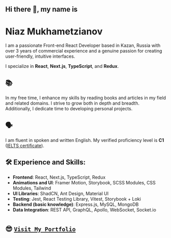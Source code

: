## Hi there 👋, my name is 
# Niaz Mukhametzianov 

I am a passionate Front-end React Developer based in Kazan, Russia with over 3 years of commercial experience and a genuine passion for creating user-friendly, intuitive interfaces.

I specialize in **React**, **Next.js**, **TypeScript**, and **Redux**.

## 📚 
In my free time, I enhance my skills by reading books and articles in my field and related domains. I strive to grow both in depth and breadth. Additionally, I dedicate time to developing personal projects.

## 🗣️ 
I am fluent in spoken and written English. My verified proficiency level is **C1** ([IELTS certificate](https://drive.google.com/file/d/1W-F9DpPNqhHKgKgB-dPoBkn5yM2JFEr6/view?usp=sharing)).

## 🛠️ **Experience and Skills**:

-   **Frontend**: React, Next.js, TypeScript, Redux
-   **Animations and UI**: Framer Motion, Storybook, SCSS Modules, CSS Modules, Tailwind
-   **UI Libraries**: ShadCN, Ant Design, Material UI
-   **Testing**: Jest, React Testing Library, Vitest, Storybook + Loki
-   **Backend (basic knowledge)**: Express.js, MySQL, MongoDB
-   **Data Integration**: REST API, GraphQL, Apollo, WebSocket, Socket\.io

#

## 😎 [`Visit My Portfolio`](https://garold664.github.io/react-portfolio/)
